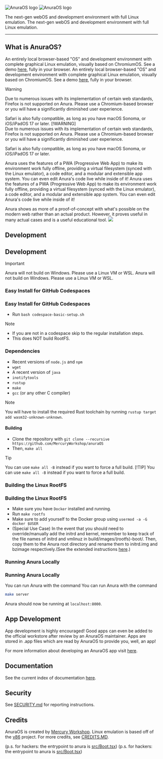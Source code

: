 ![AnuraOS logo](/assets/logo_dark.png#gh-light-mode-only)
![AnuraOS logo](/assets/logo_light.png#gh-dark-mode-only)

The next-gen webOS and development environment with full Linux emulation.
The next-gen webOS and development environment with full Linux emulation.

---

## What is AnuraOS?

An entirely local browser-based "OS" and development environment with complete graphical Linux emulation, visually based on ChromiumOS. See a demo [here](https://anura.pro), fully in your browser.
An entirely local browser-based "OS" and development environment with complete graphical Linux emulation, visually based on ChromiumOS. See a demo [here](https://anura.pro), fully in your browser.

> [!WARNING]  
> Due to numerous issues with its implementation of certain web standards, Firefox is not supported on Anura.
> Please use a Chromium-based browser or you will have a significantly diminished user experience.
>
> Safari is also fully compatible, as long as you have macOS Sonoma, or iOS/iPadOS 17 or later.
> [!WARNING]  
> Due to numerous issues with its implementation of certain web standards, Firefox is not supported on Anura.
> Please use a Chromium-based browser or you will have a significantly diminished user experience.
>
> Safari is also fully compatible, as long as you have macOS Sonoma, or iOS/iPadOS 17 or later.

Anura uses the features of a PWA (Progressive Web App) to make its environment work fully offline, providing a virtual filesystem (synced with the Linux emulator), a code editor, and a modular and extensible app system. You can even edit Anura's code live while inside of it!
Anura uses the features of a PWA (Progressive Web App) to make its environment work fully offline, providing a virtual filesystem (synced with the Linux emulator), a code editor, and a modular and extensible app system. You can even edit Anura's code live while inside of it!

Anura shows as more of a proof-of-concept with what's possible on the modern web rather than an actual product. However, it proves useful in many actual cases and is a useful educational tool.
![](/assets/showcase1.gif)

## Development
## Development

> [!IMPORTANT]  
> Anura will not build on Windows. Please use a Linux VM or WSL.
> Anura will not build on Windows. Please use a Linux VM or WSL.

### Easy Install for GitHub Codespaces
### Easy Install for GitHub Codespaces

-   Run `bash codespace-basic-setup.sh`

> [!NOTE]
> - If you are not in a codespace skip to the regular installation steps.
> - This does NOT build RootFS.

### Dependencies

- Recent versions of `node.js` and `npm`
- `wget`
- A recent version of `java`
- `inotifytools`
- `rustup`
- `make`
- `gcc` (or any other C compiler)

> [!NOTE]
> You will have to install the required Rust toolchain by running `rustup target add wasm32-unknown-unknown`.

#### Building

-   Clone the repository with `git clone --recursive https://github.com/MercuryWorkshop/anuraOS`
-   Then, `make all`

> [!TIP]
> You can use `make all -B` instead if you want to force a full build.
> [!TIP]
> You can use `make all -B` instead if you want to force a full build.

### Building the Linux RootFS
### Building the Linux RootFS

-   Make sure you have `Docker` installed and running.
-   Run `make rootfs`
-   Make sure to add yourself to the Docker group using `usermod -a -G docker $USER`
-   (Special Use Case) In the event that you should need to override/manually add the initrd and kernel, remember to keep track of the file names of initrd and vmlinuz in build/images/(rootfs)-boot/. Then, copy them to the Anura root directory and rename them to initrd.img and bzimage respectively.(See the extended instructions [here](./documentation/Kernel_Override.md).)

### Running Anura Locally
### Running Anura Locally

You can run Anura with the command
You can run Anura with the command

```sh
make server
```

Anura should now be running at `localhost:8000`.

## App Development

App development is highly encouraged! Good apps can even be added to the official workstore after review by an AnuraOS maintainer. Apps are stored in .app files which are read by AnuraOS to provide you, well, an app!

For more information about developing an AnuraOS app visit [here](./documentation/appdevt.md).

## Documentation

See the current index of documentation [here](./documentation/README.md).

## Security

See [SECURITY.md](./SECURITY.md) for reporting instructions.

## Credits

AnuraOS is created by [Mercury Workshop](https://mercurywork.shop). Linux emulation is based off of the [v86](https://github.com/copy/v86) project. For more credits, see [CREDITS.MD](./CREDITS.md).

(p.s. for hackers: the entrypoint to anura is [src/Boot.tsx](./src/Boot.tsx))
(p.s. for hackers: the entrypoint to anura is [src/Boot.tsx](./src/Boot.tsx))

